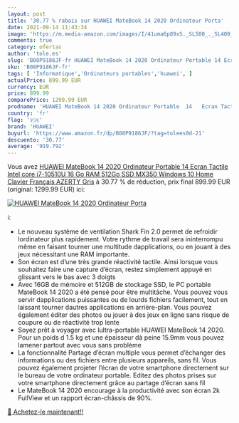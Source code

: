 ```yaml
---
layout: post
title: '30.77 % rabais sur HUAWEI MateBook 14 2020 Ordinateur Porta'
date: 2021-09-14 11:43:34
image: 'https://m.media-amazon.com/images/I/41uma6p89xS._SL500_._SL400_.jpg'
comments: true
category: ofertas
author: 'tole.es'
slug: 'B08P9186JF-fr HUAWEI MateBook 14 2020 Ordinateur Portable 14 Ecran...'
sku: 'B08P9186JF-fr'
tags: [ 'Informatique','Ordinateurs portables','huawei', ]
actualPrice: 899.99 EUR
currency: EUR
price: 899.99
comparePrice: 1299.99 EUR
prodname: 'HUAWEI MateBook 14 2020 Ordinateur Portable  14   Ecran Tactile  Intel core i7-10510U  16 Go RAM  512Go SSD  MX350  Windows 10 Home  Clavier Français AZERTY  Gris'
country: 'fr'
flag: '🇫🇷'
brand: 'HUAWEI'
buyurl: 'https://www.amazon.fr/dp/B08P9186JF/?tag=tolees0d-21'
descuento: '30.77'
average: '919.792'
---
```


Vous avez [HUAWEI MateBook 14 2020 Ordinateur Portable  14   Ecran Tactile  Intel core i7-10510U  16 Go RAM  512Go SSD  MX350  Windows 10 Home  Clavier Français AZERTY  Gris](https://www.amazon.fr/dp/B08P9186JF/?tag=tolees0d-21)  à  30.77 % de réduction, prix final  899.99 EUR (original: 1299.99 EUR) ici:

[![HUAWEI MateBook 14 2020 Ordinateur Porta](https://m.media-amazon.com/images/I/41uma6p89xS._SL500_._SL400_.jpg)](https://www.amazon.fr/dp/B08P9186JF/?tag=tolees0d-21)

ℹ️:

- Le nouveau système de ventilation Shark Fin 2.0 permet de refroidir lordinateur plus rapidement. Votre rythme de travail sera ininterrompu même en faisant tourner une multitude dapplications, ou en jouant à des jeux nécessitant une RAM importante.
- Son écran est d’une très grande réactivité tactile. Ainsi lorsque vous souhaitez faire une capture d’écran, restez simplement appuyé en glissant vers le bas avec 3 doigts
- Avec 16GB de mémoire et 512GB de stockage SSD, le PC portable MateBook 14 2020 a été pensé pour être multitâche. Vous pouvez vous servir dapplications puissantes ou de lourds fichiers facilement, tout en laissant tourner dautres applications en arrière-plan. Vous pouvez également éditer des photos ou jouer à des jeux en ligne sans risque de coupure ou de réactivité trop lente
- Soyez prêt à voyager avec lultra-portable HUAWEI MateBook 14 2020. Pour un poids d 1.5 kg et une épaisseur dà peine 15.9mm vous pouvez lamener partout avec vous sans problème
- La fonctionnalité Partage d’écran multiple vous permet d’échanger des informations ou des fichiers entre plusieurs appareils, sans fil. Vous pouvez également projeter l’écran de votre smartphone directement sur le bureau de votre ordinateur portable. Editez des photos prises sur votre smartphone directement grâce au partage d’écran sans fil
- Le MateBook 14 2020 encourage à la productivité avec son écran 2k FullView et un rapport écran-châssis de 90%.

[🛒 Achetez-le maintenant!!](https://www.amazon.fr/dp/B08P9186JF/?tag=tolees0d-21)
